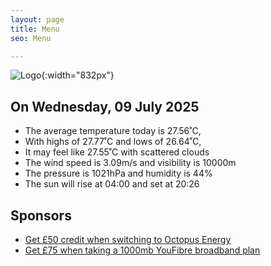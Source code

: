 ```yaml
---
layout: page
title: Menu
seo: Menu

---
```


![Logo](/images/logo.jpg){:width="832px"}

<!-- weather_marker starts -->
## On Wednesday, 09 July 2025

- The average temperature today is 27.56˚C,
- With highs of 27.77˚C and lows of 26.64˚C,
- It may feel like 27.55˚C with scattered clouds
- The wind speed is 3.09m/s and visibility is 10000m
- The pressure is 1021hPa and humidity is 44%
- The sun will rise at 04:00 and set at 20:26

<!-- weather_marker ends -->

## Sponsors

- [Get £50 credit when switching to Octopus Energy](https://bit.ly/3oD1nnS)
- [Get £75 when taking a 1000mb YouFibre broadband plan](https://aklam.io/91zWhU?)
